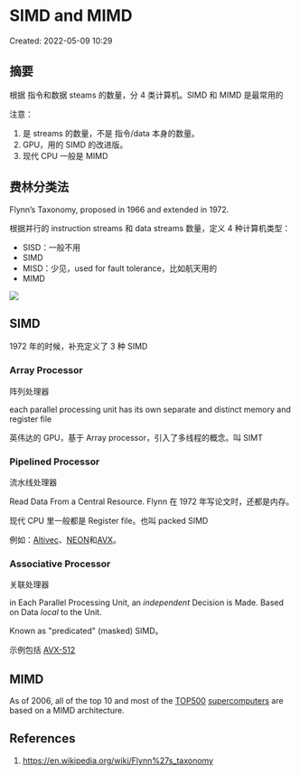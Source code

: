 # SIMD and MIMD

Created: 2022-05-09 10:29

## 摘要

根据 指令和数据 steams 的数量，分 4 类计算机。SIMD 和 MIMD 是最常用的

注意：
1. 是 streams 的数量，不是 指令/data 本身的数量。
2. GPU，用的 SIMD 的改进版。
3. 现代 CPU 一般是 MIMD

## 费林分类法

Flynn’s Taxonomy,
proposed in 1966 and extended in 1972.

根据并行的 instruction streams 和 data streams 数量，定义 4 种计算机类型：

- SISD：一般不用
- SIMD
- MISD：少见，used for fault tolerance，比如航天用的
- MIMD

![](https://tva1.sinaimg.cn/large/e6c9d24egy1h21yoaxb45j20u00x6n0n.jpg)

## SIMD

1972 年的时候，补充定义了 3 种 SIMD

### Array Processor

阵列处理器

each parallel processing unit has its own separate and distinct memory and register file

英伟达的 GPU，基于 Array processor，引入了多线程的概念。叫 SIMT

### Pipelined Processor

流水线处理器

Read Data From a Central Resource. Flynn 在 1972 年写论文时，还都是内存。

现代 CPU 里一般都是 Register file。也叫 packed SIMD

例如：[Altivec](https://en.wikipedia.org/wiki/Altivec "阿尔泰维克")、[NEON](https://en.wikipedia.org/wiki/NEON_(instruction_set) "NEON（指令集）")和[AVX](https://en.wikipedia.org/wiki/Advanced_Vector_Extensions "高级矢量扩展")。

### Associative Processor

关联处理器

in Each Parallel Processing Unit, an _independent_ Decision is Made. Based on Data _local_ to the Unit.

Known as "predicated" (masked) SIMD。

示例包括 [AVX-512](https://en.wikipedia.org/wiki/AVX-512 "AVX-512")

## MIMD

As of 2006, all of the top 10 and most of the [TOP500](https://en.wikipedia.org/wiki/TOP500 "TOP500") [supercomputers](https://en.wikipedia.org/wiki/Supercomputer "Supercomputer") are based on a MIMD architecture.

## References

1. https://en.wikipedia.org/wiki/Flynn%27s_taxonomy
